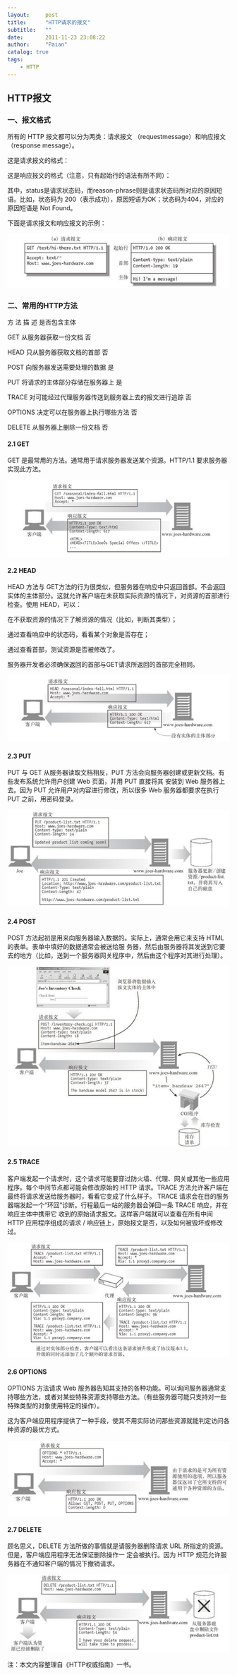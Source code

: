 ```yaml
---
layout:     post
title:      "HTTP请求的报文"
subtitle:   ""
date:       2011-11-23 23:08:22
author:     "Paian"
catalog: true
tags:
    - HTTP
---
```


## HTTP报文

### 一、报文格式

所有的 HTTP 报文都可以分为两类：请求报文 （requestmessage）和响应报文 （response message）。

这是请求报文的格式：

<method> <request-URL> <version>
<headers>
<entity-body>

这是响应报文的格式（注意，只有起始行的语法有所不同）：

<version> <status> <reason-phrase>
<headers>
<entity-body>

其中，status是请求状态码，而reason-phrase则是请求状态码所对应的原因短语。比如，状态码为 200（表示成功），原因短语为OK；状态码为404，对应的原因短语是 Not Found。

下面是请求报文和响应报文的示例：

![](/img/in-post/http-message-1.png)

### 二、常用的HTTP方法

方 法   描 述                                           是否包含主体

GET     从服务器获取一份文档                             否

HEAD    只从服务器获取文档的首部                          否

POST    向服务器发送需要处理的数据                        是

PUT     将请求的主体部分存储在服务器上                    是

TRACE   对可能经过代理服务器传送到服务器上去的报文进行追踪  否

OPTIONS 决定可以在服务器上执行哪些方法                    否

DELETE  从服务器上删除一份文档                            否

#### 2.1 GET

GET 是最常用的方法。通常用于请求服务器发送某个资源。HTTP/1.1 要求服务器实现此方法。

![](/img/in-post/http-message-get.png)


#### 2.2 HEAD

HEAD 方法与 GET方法的行为很类似，但服务器在响应中只返回首部。不会返回实体的主体部分。这就允许客户端在未获取实际资源的情况下，对资源的首部进行检查。使用 HEAD，可以：

在不获取资源的情况下了解资源的情况（比如，判断其类型）；

通过查看响应中的状态码，看看某个对象是否存在；

通过查看首部，测试资源是否被修改了。

服务器开发者必须确保返回的首部与GET请求所返回的首部完全相同。

![](/img/in-post/http-message-head.png)


#### 2.3 PUT

PUT 与 GET 从服务器读取文档相反，PUT 方法会向服务器创建或更新文档。有些发布系统允许用户创建 Web 页面，并用 PUT 直接将其 安装到 Web 服务器上去。因为 PUT 允许用户对内容进行修改，所以很多 Web 服务器都要求在执行 PUT 之前，用密码登录。 

![](/img/in-post/http-message-put.png)


#### 2.4 POST

POST 方法起初是用来向服务器输入数据的。实际上，通常会用它来支持 HTML 的表单。表单中填好的数据通常会被送给服 务器，然后由服务器将其发送到它要去的地方（比如，送到一个服务器网关程序中，然后由这个程序对其进行处理）。

![](/img/in-post/http-message-post.png)


#### 2.5 TRACE

客户端发起一个请求时，这个请求可能要穿过防火墙、代理、网关或其他一些应用程序。每个中间节点都可能会修改原始的 HTTP 请求。TRACE 方法允许客户端在最终将请求发送给服务器时，看看它变成了什么样子。 TRACE 请求会在目的服务器端发起一个“环回”诊断。行程最后一站的服务器会弹回一条 TRACE 响应，并在响应主体中携带它 收到的原始请求报文。这样客户端就可以查看在所有中间 HTTP 应用程序组成的请求 / 响应链上，原始报文是否，以及如何被毁坏或修改过。

![](/img/in-post/http-message-trace.png)


#### 2.6 OPTIONS

OPTIONS 方法请求 Web 服务器告知其支持的各种功能。可以询问服务器通常支持哪些方法，或者对某些特殊资源支持哪些方法。（有些服务器可能只支持对一些特殊类型的对象使用特定的操作）。

这为客户端应用程序提供了一种手段，使其不用实际访问那些资源就能判定访问各种资源的最优方式。

![](/img/in-post/http-message-options.png)


#### 2.7 DELETE

顾名思义，DELETE 方法所做的事情就是请服务器删除请求 URL 所指定的资源。但是，客户端应用程序无法保证删除操作一 定会被执行。因为 HTTP 规范允许服务器在不通知客户端的情况下撤销请求。

![](/img/in-post/http-message-delete.png)


注：本文内容整理自《HTTP权威指南》一书。
